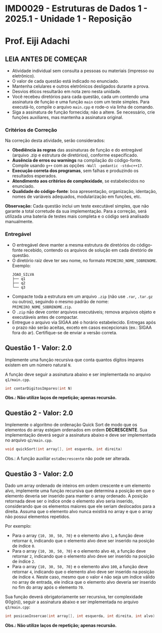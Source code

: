 # IMD0029 - Estruturas de Dados 1 - 2025.1 - Unidade 1 - Reposição
# Prof. Eiji Adachi

## **LEIA ANTES DE COMEÇAR**

- Atividade individual sem consulta a pessoas ou materiais (impresso ou eletrônico).
- O valor de cada questão está indicado no enunciado.
- Mantenha celulares e outros eletrônicos desligados durante a prova.
- Desvios éticos resultarão em nota zero nesta unidade.
- Você recebeu diretórios para cada questão, cada um contendo uma assinatura de função e uma função `main` com um teste simples. Para executá-lo, compile o arquivo `main.cpp` e rode-o via linha de comando.
- Siga a assinatura de função fornecida; não a altere. Se necessário, crie funções auxiliares, mas mantenha a assinatura original.

### Critérios de Correção

Na correção desta atividade, serão considerados:

- **Obediência às regras** das assinaturas de função e do entregável (arquivo .zip e estrutura de diretórios), conforme especificado.
- **Ausência de erros ou warnings** na compilação do código-fonte. Compile usando `g++` com as opções `-Wall -pedantic -std=c++17`.
- **Execução correta dos programas**, sem falhas e produzindo os resultados esperados.
- **Atendimento aos critérios de complexidade**, se estabelecidos no enunciado.
- **Qualidade do código-fonte**: boa apresentação, organização, identação, nomes de variáveis adequados, modularização em funções, etc.

**Observação:** Cada questão inclui um teste executável simples, que não garante a total corretude da sua implementação. Para a correção, será utilizada uma bateria de testes mais completa e o código será analisado manualmente.

### Entregável

- O entregável deve manter a mesma estrutura de diretórios do código-fonte recebido, contendo os arquivos de solução em cada diretório de questão.
- O diretório raiz deve ter seu nome, no formato `PRIMEIRO_NOME_SOBRENOME`. Exemplo:
  ```
  JOAO_SILVA
  ├── q1
  ├── q2
  └── q3
  ```
- Compacte toda a estrutura em um arquivo `.zip` (não use `.rar`, `.tar.gz` ou outros), seguindo o mesmo padrão de nome: `PRIMEIRO_NOME_SOBRENOME.zip`.
- O `.zip` não deve conter arquivos executáveis; remova arquivos objeto e executáveis antes de compactar.
- Entregue o arquivo via SIGAA até o horário estabelecido. Entregas após o prazo não serão aceitas, exceto em casos excepcionais (ex.: SIGAA fora do ar). Certifique-se de enviar a versão correta.

<div style="page-break-after: always;"/>

## Questão 1 - Valor: 2.0
Implemente uma função recursiva que conta quantos dígitos ímpares existem em um número natural `N`. 

A função deve seguir a assinatura abaixo e ser implementada no arquivo `q1/main.cpp`.
```c++
int contarDigitosImpares(int N)
```

**Obs.: Não utilize laços de repetição; apenas recursão.**

## Questão 2 - Valor: 2.0
Implemente o algoritmo de ordenação Quick Sort de modo que os elementos do array estejam ordenados em ordem **DECRESCENTE**. Sua implementação deverá seguir a assinatura abaixo e deve ser implementada no arquivo ``q2/main.cpp``.

``` c++
void quickSort(int array[], int esquerda, int direita)
```

 Obs.: A função auxiliar ``estaDecrescente`` não pode ser alterada.

## Questão 3 - Valor: 2.0

Dado um array ordenado de inteiros em ordem crescente e um elemento alvo, implemente uma função recursiva que determina a posição em que o elemento deveria ser inserido para manter o array ordenado. A posição retornada deve ser o índice onde o elemento alvo seria inserido, considerando que os elementos maiores que ele seriam deslocados para a direita. Assuma que o elemento alvo nunca existirá no array e que o array não possui elementos repetidos.

Por exemplo:

- Para o array `{10, 30, 50, 70}` e o elemento alvo `1`, a função deve retornar `0`, indicando que o elemento alvo deve ser inserido na posição de índice `0`.
- Para o array `{10, 30, 50, 70}` e o elemento alvo `40`, a função deve retornar `2`, indicando que o elemento alvo deve ser inserido na posição de índice `2`.
- Para o array `{10, 30, 50, 70}` e o elemento alvo `100`, a função deve retornar `4`, indicando que o elemento alvo deve ser inserido na posição de índice `4`. Neste caso, mesmo que o valor `4` não seja um índice válido no array de entrada, ele indica que o elemento alvo deveria ser inserido no fim do array após o elemento `70`.

Sua função deverá obrigatoriamente ser recursiva, ter complexidade Θ(lg(n)), seguir a assinatura abaixo e ser implementada no arquivo `q3/main.cpp`:

```c++
int posicaoInsercao(int array[], int esquerda, int direita, int alvo)
```

**Obs.: Não utilize laços de repetição; apenas recursão.**

